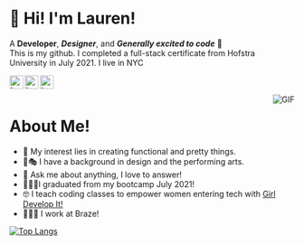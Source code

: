 # :wave: Hi! I'm Lauren!
A **Developer**, ***Designer***, and ***Generally excited to code***  🚀
<br />
This is my github. I completed a full-stack certificate from Hofstra University in July 2021. I live in NYC 

<a href="https://https://www.linkedin.com/in/lauren-libretti/">
  <img align="left" alt="Lauren's LinkedIn" width="24px" src="https://cdn.jsdelivr.net/npm/simple-icons@v3/icons/linkedin.svg" />
</a>
<a href="https://www.instagram.com/lalibretti/">
  <img align="left" alt="Lauren's Instagram" width="24px" src="https://cdn.jsdelivr.net/npm/simple-icons@v3/icons/instagram.svg" />
</a>
<a href="https://www.facebook.com/profile.php?id=5138727">
  <img align="left" alt="Lauren's Facebook" width="24px" src="https://cdn.jsdelivr.net/npm/simple-icons@v3/icons/facebook.svg" />
</a>

<br />
<br />
 

  <img align="right" alt="GIF" src="https://media.giphy.com/media/24652QfeZzNIPzoH36/giphy.gif" />

# About Me!

- 🤔 My interest lies in creating functional and pretty things.
- 🎨🎭 I have a background in design and the performing arts. 
- 💬 Ask me about anything, I love to answer!
- 👩🏻‍🎓I graduated from my bootcamp July 2021!
- 🤓 I teach coding classes to empower women entering tech with [Girl Develop It!](https://girldevelopit.com/)
- 👩🏻‍💻 I work at Braze! 

[![Top Langs](https://github-readme-stats.vercel.app/api/top-langs/?username=lalibretti&layout=compact)](https://github.com/lalibretti/github-readme-stats)

